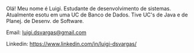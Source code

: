 Olá! Meu nome é Luigi. Estudante de desenvolvimento de sistemas. Atualmente esotu em uma UC de Banco de Dados. Tive UC's de Java e de Planej. de Desenv. de Software. 

Email:
luigi.dsvargas@gmail.com

Linkedin:
https://www.linkedin.com/in/luigi-dsvargas/

